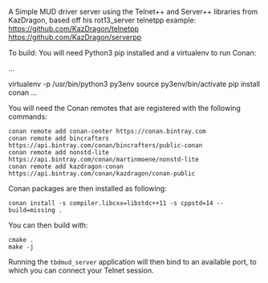 A Simple MUD driver server using the Telnet++ and Server++ libraries from KazDragon, based off his rot13_server telnetpp example:
https://github.com/KazDragon/telnetpp
https://github.com/KazDragon/serverpp


To build:  You will need Python3 pip installed and a virtualenv to run Conan:

...

virtualenv -p /usr/bin/python3 py3env
source py3env/bin/activate
pip install conan
...

You will need the Conan remotes that are registered with the following commands:

```
conan remote add conan-center https://conan.bintray.com
conan remote add bincrafters https://api.bintray.com/conan/bincrafters/public-conan
conan remote add nonstd-lite https://api.bintray.com/conan/martinmoene/nonstd-lite
conan remote add kazdragon-conan https://api.bintray.com/conan/kazdragon/conan-public
```

Conan packages are then installed as following:

```
conan install -s compiler.libcxx=libstdc++11 -s cppstd=14 --build=missing .
```

You can then build with:

```
cmake .
make -j
```

Running the `tbdmud_server` application will then bind to an available port, to which you can connect your Telnet session.